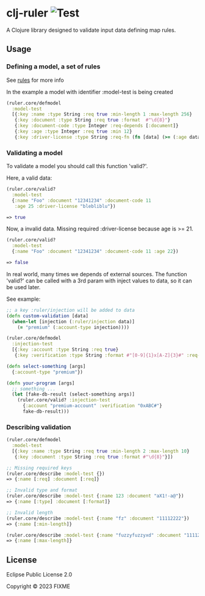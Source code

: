 
# clj-ruler ![Test](https://github.com/bbortolli/clj-ruler/actions/workflows/clojure-test.yaml/badge.svg)

A Clojure library designed to validate input data defining map rules.

## Usage

### Defining a model, a set of rules
See [rules](./doc/02-rules.md) for more info

In the example a model with identifier :model-test is being created
```clj
(ruler.core/defmodel
  :model-test
  [{:key :name :type String :req true :min-length 1 :max-length 256}
   {:key :document :type String :req true :format  #"\d{8}"}
   {:key :document-code :type Integer :req-depends [:document]}
   {:key :age :type Integer :req true :min 12}
   {:key :driver-license :type String :req-fn (fn [data] (>= (:age data) 21))}])
```

### Validating a model
To validate a model you should call this function 'valid?'.

Here, a valid data:
```clj
(ruler.core/valid?
  :model-test
  {:name "Foo" :document "12341234" :document-code 11
   :age 25 :driver-license "blebliblu"})

=> true
```

Now, a invalid data. Missing required :driver-license because age is >= 21.
```clj
(ruler.core/valid?
  :model-test
  {:name "Foo" :document "12341234" :document-code 11 :age 22})

=> false
```

In real world, many times we depends of external sources. The function 'valid?' can be called with a 3rd param with inject values to data, so it can be used later.

See example:

```clj
;; a key :ruler/injection will be added to data
(defn custom-validation [data]
  (when-let [injection (:ruler/injection data)]
    (= "premium" (:account-type injection))))

(ruler.core/defmodel
  :injection-test
  [{:key :account :type String :req true}
   {:key :verification :type String :format #"[0-9]{1}x[A-Z]{3}#" :req-fn custom-validation}])

(defn select-something [args]
  {:account-type "premium"})

(defn your-program [args]
  ;; something ...
  (let [fake-db-result (select-something args)]
    (ruler.core/valid? :injection-test
      {:account "premium-account" :verification "0xABC#"}
      fake-db-result)))
```

### Describing validation
```clj
(ruler.core/defmodel
  :model-test
  [{:key :name :type String :req true :min-length 2 :max-length 10}
   {:key :document :type String :req true :format #"\d{8}"}])

;; Missing required keys
(ruler.core/describe :model-test {})
=> {:name [:req] :document [:req]}

;; Invalid type and format
(ruler.core/describe :model-test {:name 123 :document "aX1!-a@"})
=> {:name [:type] :document [:format]}

;; Invalid length
(ruler.core/describe :model-test {:name "fz" :document "11112222"})
=> {:name [:min-length]}

(ruler.core/describe :model-test {:name "fuzzyfuzzyxd" :document "11112222"})
=> {:name [:max-length]}
```

## License

Eclipse Public License 2.0

Copyright © 2023 FIXME
